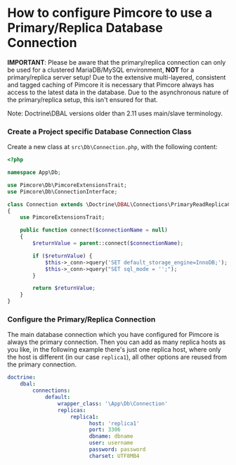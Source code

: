 
# How to configure Pimcore to use a Primary/Replica Database Connection 
**IMPORTANT**: Please be aware that the primary/replica connection can only be used for a clustered MariaDB/MySQL environment, **NOT** 
for a primary/replica server setup! Due to the extensive multi-layered, consistent and tagged caching of Pimcore
it is necessary that Pimcore always has access to the latest data in the database. Due to the asynchronous nature 
of the primary/replica setup, this isn't ensured for that.

Note: Doctrine\DBAL versions older than 2.11 uses main/slave terminology.

### Create a Project specific Database Connection Class 

Create a new class at `src\Db\Connection.php`, with the following content: 

```php
<?php

namespace App\Db;

use Pimcore\Db\PimcoreExtensionsTrait;
use Pimcore\Db\ConnectionInterface;

class Connection extends \Doctrine\DBAL\Connections\PrimaryReadReplicaConnection implements ConnectionInterface
{
    use PimcoreExtensionsTrait;

    public function connect($connectionName = null)
    {
        $returnValue = parent::connect($connectionName);

        if ($returnValue) {
            $this->_conn->query('SET default_storage_engine=InnoDB;');
            $this->_conn->query("SET sql_mode = '';");
        }

        return $returnValue;
    }
}
```


### Configure the Primary/Replica Connection

The main database connection which you have configured for Pimcore is always the primary connection. 
Then you can add as many replica hosts as you like, in the following example there's just one replica host, 
where only the host is different (in our case `replica1`), all other options are reused from the primary connection. 

```yml
doctrine:
    dbal:
        connections:
            default:
                wrapper_class: '\App\Db\Connection'
                replicas:
                    replica1:
                          host: 'replica1'
                          port: 3306
                          dbname: dbname
                          user: username
                          password: password
                          charset: UTF8MB4
```
